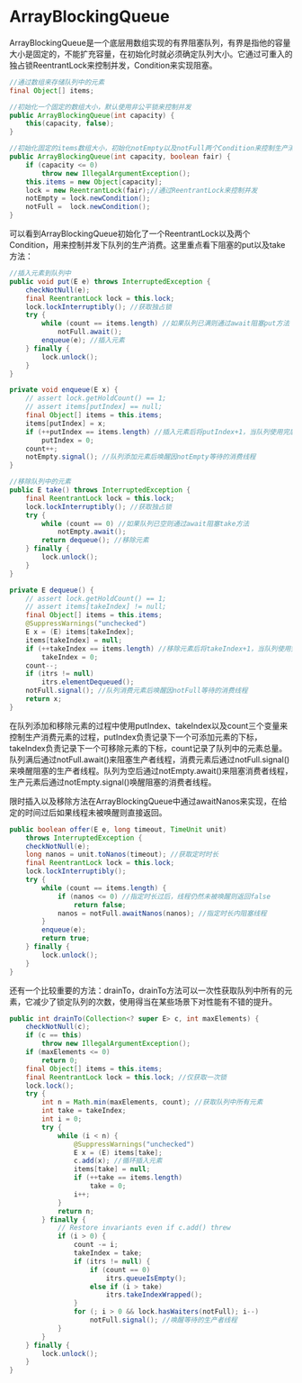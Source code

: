 # ArrayBlockingQueue

ArrayBlockingQueue是一个底层用数组实现的有界阻塞队列，有界是指他的容量大小是固定的，不能扩充容量，在初始化时就必须确定队列大小。它通过可重入的独占锁ReentrantLock来控制并发，Condition来实现阻塞。

```java
//通过数组来存储队列中的元素
final Object[] items;

//初始化一个固定的数组大小，默认使用非公平锁来控制并发
public ArrayBlockingQueue(int capacity) {
    this(capacity, false);
}

//初始化固定的items数组大小，初始化notEmpty以及notFull两个Condition来控制生产消费
public ArrayBlockingQueue(int capacity, boolean fair) {
    if (capacity <= 0)
        throw new IllegalArgumentException();
    this.items = new Object[capacity];
    lock = new ReentrantLock(fair);//通过ReentrantLock来控制并发
    notEmpty = lock.newCondition();
    notFull =  lock.newCondition();
}
```

可以看到ArrayBlockingQueue初始化了一个ReentrantLock以及两个Condition，用来控制并发下队列的生产消费。这里重点看下阻塞的put以及take方法：

```java
//插入元素到队列中
public void put(E e) throws InterruptedException {
    checkNotNull(e);
    final ReentrantLock lock = this.lock;
    lock.lockInterruptibly(); //获取独占锁
    try {
        while (count == items.length) //如果队列已满则通过await阻塞put方法
            notFull.await();
        enqueue(e); //插入元素
    } finally {
        lock.unlock();
    }
}

private void enqueue(E x) {
    // assert lock.getHoldCount() == 1;
    // assert items[putIndex] == null;
    final Object[] items = this.items;
    items[putIndex] = x;
    if (++putIndex == items.length) //插入元素后将putIndex+1，当队列使用完后重置为0
        putIndex = 0;
    count++;
    notEmpty.signal(); //队列添加元素后唤醒因notEmpty等待的消费线程
}

//移除队列中的元素
public E take() throws InterruptedException {
    final ReentrantLock lock = this.lock;
    lock.lockInterruptibly(); //获取独占锁
    try {
        while (count == 0) //如果队列已空则通过await阻塞take方法
            notEmpty.await(); 
        return dequeue(); //移除元素
    } finally {
        lock.unlock();
    }
}

private E dequeue() {
    // assert lock.getHoldCount() == 1;
    // assert items[takeIndex] != null;
    final Object[] items = this.items;
    @SuppressWarnings("unchecked")
    E x = (E) items[takeIndex];
    items[takeIndex] = null;
    if (++takeIndex == items.length) //移除元素后将takeIndex+1，当队列使用完后重置为0
        takeIndex = 0;
    count--;
    if (itrs != null)
        itrs.elementDequeued();
    notFull.signal(); //队列消费元素后唤醒因notFull等待的消费线程
    return x;
}
```

在队列添加和移除元素的过程中使用putIndex、takeIndex以及count三个变量来控制生产消费元素的过程，putIndex负责记录下一个可添加元素的下标，takeIndex负责记录下一个可移除元素的下标，count记录了队列中的元素总量。队列满后通过notFull.await()来阻塞生产者线程，消费元素后通过notFull.signal()来唤醒阻塞的生产者线程。队列为空后通过notEmpty.await()来阻塞消费者线程，生产元素后通过notEmpty.signal()唤醒阻塞的消费者线程。

限时插入以及移除方法在ArrayBlockingQueue中通过awaitNanos来实现，在给定的时间过后如果线程未被唤醒则直接返回。

```java
public boolean offer(E e, long timeout, TimeUnit unit)
    throws InterruptedException {
    checkNotNull(e);
    long nanos = unit.toNanos(timeout); //获取定时时长
    final ReentrantLock lock = this.lock;
    lock.lockInterruptibly();
    try {
        while (count == items.length) {
            if (nanos <= 0) //指定时长过后，线程仍然未被唤醒则返回false
                return false;
            nanos = notFull.awaitNanos(nanos); //指定时长内阻塞线程
        }
        enqueue(e);
        return true;
    } finally {
        lock.unlock();
    }
}
```

还有一个比较重要的方法：drainTo，drainTo方法可以一次性获取队列中所有的元素，它减少了锁定队列的次数，使用得当在某些场景下对性能有不错的提升。

```java
public int drainTo(Collection<? super E> c, int maxElements) {
    checkNotNull(c);
    if (c == this)
        throw new IllegalArgumentException();
    if (maxElements <= 0)
        return 0;
    final Object[] items = this.items;
    final ReentrantLock lock = this.lock; //仅获取一次锁
    lock.lock();
    try {
        int n = Math.min(maxElements, count); //获取队列中所有元素
        int take = takeIndex;
        int i = 0;
        try {
            while (i < n) {
                @SuppressWarnings("unchecked")
                E x = (E) items[take];
                c.add(x); //循环插入元素
                items[take] = null;
                if (++take == items.length)
                    take = 0;
                i++;
            }
            return n;
        } finally {
            // Restore invariants even if c.add() threw
            if (i > 0) {
                count -= i;
                takeIndex = take;
                if (itrs != null) {
                    if (count == 0)
                        itrs.queueIsEmpty();
                    else if (i > take)
                        itrs.takeIndexWrapped();
                }
                for (; i > 0 && lock.hasWaiters(notFull); i--)
                    notFull.signal(); //唤醒等待的生产者线程
            }
        }
    } finally {
        lock.unlock();
    }
}
```


